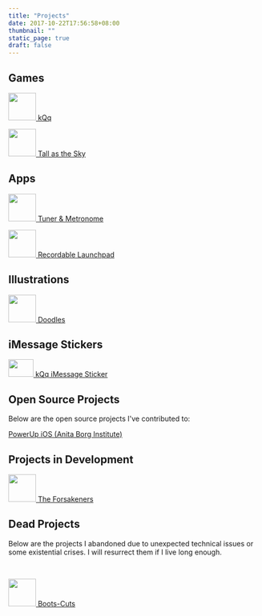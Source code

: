 ```yaml
---
title: "Projects"
date: 2017-10-22T17:56:58+08:00
thumbnail: ""
static_page: true
draft: false
---
```

## Games
[<img src="/projects/kqq.png" width="55px" height="55px" /> kQq](/kqq)

[<img src="/projects/tall-as-the-sky.png" width="55px" height="55px" /> Tall as the Sky](/tall-as-the-sky)
## Apps
[<img src="/projects/tuner-metronome.png" width="55px height=55px" /> Tuner & Metronome](/tuner-metronome)

[<img src="/projects/recordable-launchpad.png" width="55px" height="55px" /> Recordable Launchpad](/recordable-launchpad)

## Illustrations
[<img src="/projects/doodles-with-trash-poem.png" width="55px" height="55px"/> Doodles](https://www.instagram.com/yuchao.casd82/)

## iMessage Stickers
[<img src="/projects/kqq-iMessage.png" width="50px" height="35px"/> kQq iMessage Sticker](https://itunes.apple.com/at/app/kqq-stickers/id1209818427)

## Open Source Projects
Below are the open source projects I've contributed to:

[PowerUp iOS (Anita Borg Institute)](https://github.com/systers/powerup-iOS)

## Projects in Development
[<img src="/projects/the-forsakeners.png" width="55px" height="55px"/> The Forsakeners](/the-forsakeners)

## Dead Projects
Below are the projects I abandoned due to unexpected technical issues or some existential crises. I will resurrect them if I live long enough.

<br />

[<img src="/projects/boots-cuts.png" width="55px" height="55px"/> Boots-Cuts](/boots-cuts)